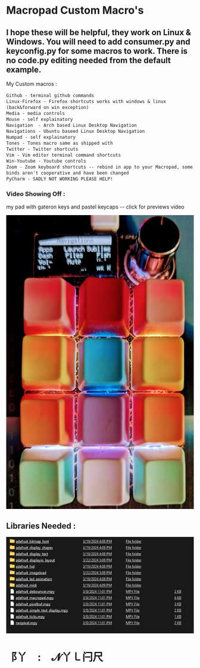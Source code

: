 # Macropad Custom Macro's # 
## I hope these will be helpful, they work on Linux & Windows. You will need to add consumer.py and keyconfig.py for some macros to work. There is no code.py editing needed from the default example. ##  

My Custom macros :
```
Github - terminal github commands
Linux-Firefox - Firefox shortcuts works with windows & linux (back&forward on win exception)
Media - media controls
Mouse - self explainatory
Navigation  - Arch based Linux Desktop Navigation
Navigations - Ubuntu baseed Linux Desktop Navigation
Numpad - self explainatory
Tones - Tones macro same as shipped with
Twitter - Twitter shortcuts
Vim - Vim editor terminal command shortcuts
Win-Youtube - Youtube controls 
Zoom - Zoom keyboard shortcuts -- rebind in app to your Macropad, some binds aren't cooperative and have been changed
PyCharm - SADLY NOT WORKING PLEASE HELP!
```


### Video Showing Off : ###

my pad with gateron keys and pastel keycaps -- click for previews video

[![Watch the video](img/PXL_20250111_173036128~2.jpg)](https://youtube.com/shorts/odwaIkPq_Fo?si=74U0X9hWe-VAtiN0)



## Libraries Needed : ## 

![preview](img/libs.png)



# ⻏丫 : 𝓝丫㇄闩尺 #
